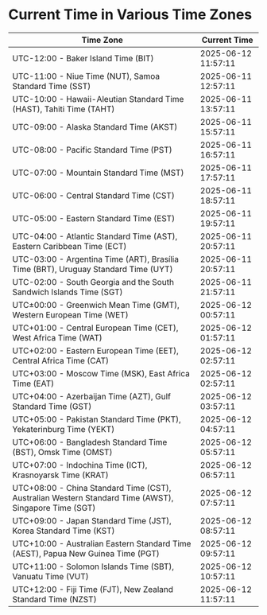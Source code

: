 # Current Time in Various Time Zones

| Time Zone | Current Time |
|-----------|--------------|
| UTC-12:00 - Baker Island Time (BIT) | 2025-06-12 11:57:11 |
| UTC-11:00 - Niue Time (NUT), Samoa Standard Time (SST) | 2025-06-11 12:57:11 |
| UTC-10:00 - Hawaii-Aleutian Standard Time (HAST), Tahiti Time (TAHT) | 2025-06-11 13:57:11 |
| UTC-09:00 - Alaska Standard Time (AKST) | 2025-06-11 15:57:11 |
| UTC-08:00 - Pacific Standard Time (PST) | 2025-06-11 16:57:11 |
| UTC-07:00 - Mountain Standard Time (MST) | 2025-06-11 17:57:11 |
| UTC-06:00 - Central Standard Time (CST) | 2025-06-11 18:57:11 |
| UTC-05:00 - Eastern Standard Time (EST) | 2025-06-11 19:57:11 |
| UTC-04:00 - Atlantic Standard Time (AST), Eastern Caribbean Time (ECT) | 2025-06-11 20:57:11 |
| UTC-03:00 - Argentina Time (ART), Brasília Time (BRT), Uruguay Standard Time (UYT) | 2025-06-11 20:57:11 |
| UTC-02:00 - South Georgia and the South Sandwich Islands Time (SGT) | 2025-06-11 21:57:11 |
| UTC±00:00 - Greenwich Mean Time (GMT), Western European Time (WET) | 2025-06-12 00:57:11 |
| UTC+01:00 - Central European Time (CET), West Africa Time (WAT) | 2025-06-12 01:57:11 |
| UTC+02:00 - Eastern European Time (EET), Central Africa Time (CAT) | 2025-06-12 02:57:11 |
| UTC+03:00 - Moscow Time (MSK), East Africa Time (EAT) | 2025-06-12 02:57:11 |
| UTC+04:00 - Azerbaijan Time (AZT), Gulf Standard Time (GST) | 2025-06-12 03:57:11 |
| UTC+05:00 - Pakistan Standard Time (PKT), Yekaterinburg Time (YEKT) | 2025-06-12 04:57:11 |
| UTC+06:00 - Bangladesh Standard Time (BST), Omsk Time (OMST) | 2025-06-12 05:57:11 |
| UTC+07:00 - Indochina Time (ICT), Krasnoyarsk Time (KRAT) | 2025-06-12 06:57:11 |
| UTC+08:00 - China Standard Time (CST), Australian Western Standard Time (AWST), Singapore Time (SGT) | 2025-06-12 07:57:11 |
| UTC+09:00 - Japan Standard Time (JST), Korea Standard Time (KST) | 2025-06-12 08:57:11 |
| UTC+10:00 - Australian Eastern Standard Time (AEST), Papua New Guinea Time (PGT) | 2025-06-12 09:57:11 |
| UTC+11:00 - Solomon Islands Time (SBT), Vanuatu Time (VUT) | 2025-06-12 10:57:11 |
| UTC+12:00 - Fiji Time (FJT), New Zealand Standard Time (NZST) | 2025-06-12 11:57:11 |
